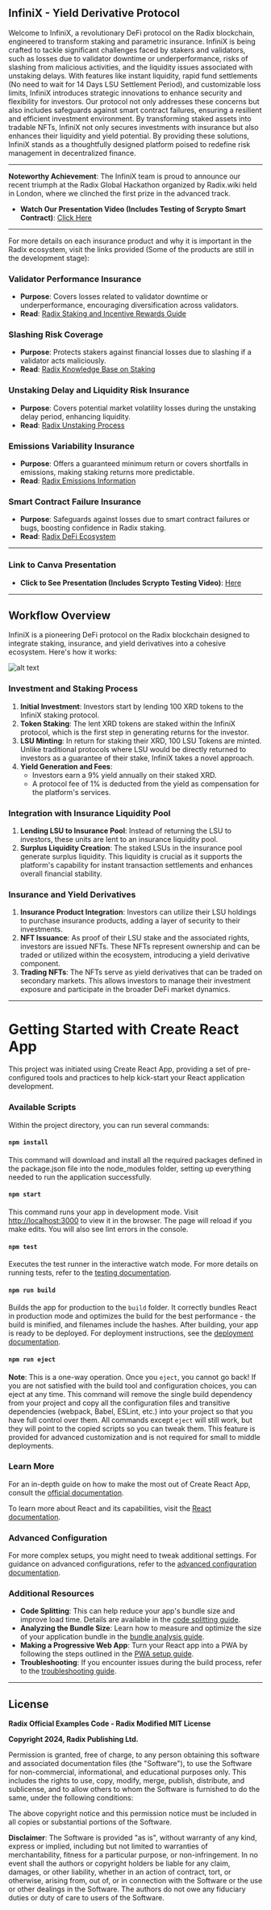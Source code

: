 ## InfiniX - **Yield Derivative Protocol**


Welcome to InfiniX, a revolutionary DeFi protocol on the Radix blockchain, engineered to transform staking and parametric insurance. InfiniX is being crafted to tackle significant challenges faced by stakers and validators, such as losses due to validator downtime or underperformance, risks of slashing from malicious activities, and the liquidity issues associated with unstaking delays. With features like instant liquidity, rapid fund settlements (No need to wait for 14 Days LSU Settlement Period), and customizable loss limits, InfiniX introduces strategic innovations to enhance security and flexibility for investors. Our protocol not only addresses these concerns but also includes safeguards against smart contract failures, ensuring a resilient and efficient investment environment. By transforming staked assets into tradable NFTs, InfiniX not only secures investments with insurance but also enhances their liquidity and yield potential. By providing these solutions, InfiniX stands as a thoughtfully designed platform poised to redefine risk management in decentralized finance.

---

**Noteworthy Achievement**: The InfiniX team is proud to announce our recent triumph at the Radix Global Hackathon organized by Radix.wiki held in London, where we clinched the first prize in the advanced track.

- **Watch Our Presentation Video (Includes Testing of Scrypto Smart Contract)**: [Click Here](https://youtu.be/zNV2ufQnZTQ?si=qLCiPtSXjH1Qq3-L)

---

For more details on each insurance product and why it is important in the Radix ecosystem, visit the links provided (Some of the products are still in the development stage):

### Validator Performance Insurance

- **Purpose**: Covers losses related to validator downtime or underperformance, encouraging diversification across validators.
- **Read**: [Radix Staking and Incentive Rewards Guide](https://www.radixdlt.com/post/radix-staking-and-incentive-rewards-guide)

### Slashing Risk Coverage

- **Purpose**: Protects stakers against financial losses due to slashing if a validator acts maliciously.
- **Read**: [Radix Knowledge Base on Staking](https://learn.radixdlt.com/article/how-does-staking-work-on-radix)

### Unstaking Delay and Liquidity Risk Insurance

- **Purpose**: Covers potential market volatility losses during the unstaking delay period, enhancing liquidity.
- **Read**: [Radix Unstaking Process](https://learn.radixdlt.com/article/how-to-unstake-xrd)

### Emissions Variability Insurance

- **Purpose**: Offers a guaranteed minimum return or covers shortfalls in emissions, making staking returns more predictable.
- **Read**: [Radix Emissions Information](https://www.radixdlt.com/post/radix-emissions-reward-amounts)

### Smart Contract Failure Insurance

- **Purpose**: Safeguards against losses due to smart contract failures or bugs, boosting confidence in Radix staking.
- **Read**: [Radix DeFi Ecosystem](https://developers.radixdlt.com/docs/introduction)

---


### Link to Canva Presentation

- **Click to See Presentation (Includes Scrypto Testing Video)**: [Here](https://www.canva.com/design/DAGDCJiRn0g/jvYaaVqe4WQasc20wUjRYw/edit?utm_content=DAGDCJiRn0g&utm_campaign=designshare&utm_medium=link2&utm_source=sharebutton)

---


## Workflow Overview

InfiniX is a pioneering DeFi protocol on the Radix blockchain designed to integrate staking, insurance, and yield derivatives into a cohesive ecosystem. Here's how it works:

![alt text](image.png)

### Investment and Staking Process

1. **Initial Investment**: Investors start by lending 100 XRD tokens to the InfiniX staking protocol.
2. **Token Staking**: The lent XRD tokens are staked within the InfiniX protocol, which is the first step in generating returns for the investor.
3. **LSU Minting**: In return for staking their XRD, 100 LSU Tokens are minted. Unlike traditional protocols where LSU would be directly returned to investors as a guarantee of their stake, InfiniX takes a novel approach.
4. **Yield Generation and Fees**:
    - Investors earn a 9% yield annually on their staked XRD.
    - A protocol fee of 1% is deducted from the yield as compensation for the platform's services.

### Integration with Insurance Liquidity Pool

1. **Lending LSU to Insurance Pool**: Instead of returning the LSU to investors, these units are lent to an insurance liquidity pool.
2. **Surplus Liquidity Creation**: The staked LSUs in the insurance pool generate surplus liquidity. This liquidity is crucial as it supports the platform's capability for instant transaction settlements and enhances overall financial stability.

### Insurance and Yield Derivatives

1. **Insurance Product Integration**: Investors can utilize their LSU holdings to purchase insurance products, adding a layer of security to their investments.
2. **NFT Issuance**: As proof of their LSU stake and the associated rights, investors are issued NFTs. These NFTs represent ownership and can be traded or utilized within the ecosystem, introducing a yield derivative component.
3. **Trading NFTs**: The NFTs serve as yield derivatives that can be traded on secondary markets. This allows investors to manage their investment exposure and participate in the broader DeFi market dynamics.



---



# Getting Started with Create React App

This project was initiated using Create React App, providing a set of pre-configured tools and practices to help kick-start your React application development.



### Available Scripts

Within the project directory, you can run several commands:

#### `npm install`
This command will download and install all the required packages defined in the package.json file into the node_modules folder, setting up everything needed to run the application successfully.

#### `npm start`
This command runs your app in development mode. Visit [http://localhost:3000](http://localhost:3000) to view it in the browser. The page will reload if you make edits. You will also see lint errors in the console.

#### `npm test`
Executes the test runner in the interactive watch mode. For more details on running tests, refer to the [testing documentation](https://facebook.github.io/create-react-app/docs/running-tests).

#### `npm run build`
Builds the app for production to the `build` folder. It correctly bundles React in production mode and optimizes the build for the best performance - the build is minified, and filenames include the hashes. After building, your app is ready to be deployed. For deployment instructions, see the [deployment documentation](https://facebook.github.io/create-react-app/docs/deployment).

#### `npm run eject`
**Note**: This is a one-way operation. Once you `eject`, you cannot go back! If you are not satisfied with the build tool and configuration choices, you can eject at any time. This command will remove the single build dependency from your project and copy all the configuration files and transitive dependencies (webpack, Babel, ESLint, etc.) into your project so that you have full control over them. All commands except `eject` will still work, but they will point to the copied scripts so you can tweak them. This feature is provided for advanced customization and is not required for small to middle deployments.

### Learn More

For an in-depth guide on how to make the most out of Create React App, consult the [official documentation](https://facebook.github.io/create-react-app/docs/getting-started). 

To learn more about React and its capabilities, visit the [React documentation](https://reactjs.org/docs/getting-started.html).

### Advanced Configuration

For more complex setups, you might need to tweak additional settings. For guidance on advanced configurations, refer to the [advanced configuration documentation](https://facebook.github.io/create-react-app/docs/advanced-configuration).

### Additional Resources

- **Code Splitting**: This can help reduce your app's bundle size and improve load time. Details are available in the [code splitting guide](https://facebook.github.io/create-react-app/docs/code-splitting).
- **Analyzing the Bundle Size**: Learn how to measure and optimize the size of your application bundle in the [bundle analysis guide](https://facebook.github.io/create-react-app/docs/analyzing-the-bundle-size).
- **Making a Progressive Web App**: Turn your React app into a PWA by following the steps outlined in the [PWA setup guide](https://facebook.github.io/create-react-app/docs/making-a-progressive-web-app).
- **Troubleshooting**: If you encounter issues during the build process, refer to the [troubleshooting guide](https://facebook.github.io/create-react-app/docs/troubleshooting#npm-run-build-fails-to-minify).


---

## License

**Radix Official Examples Code - Radix Modified MIT License**

**Copyright 2024, Radix Publishing Ltd.**

Permission is granted, free of charge, to any person obtaining this software and associated documentation files (the "Software"), to use the Software for non-commercial, informational, and educational purposes only. This includes the rights to use, copy, modify, merge, publish, distribute, and sublicense, and to allow others to whom the Software is furnished to do the same, under the following conditions:

The above copyright notice and this permission notice must be included in all copies or substantial portions of the Software.

**Disclaimer**:
The Software is provided "as is", without warranty of any kind, express or implied, including but not limited to warranties of merchantability, fitness for a particular purpose, or non-infringement. In no event shall the authors or copyright holders be liable for any claim, damages, or other liability, whether in an action of contract, tort, or otherwise, arising from, out of, or in connection with the Software or the use or other dealings in the Software. The authors do not owe any fiduciary duties or duty of care to users of the Software.
